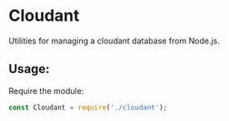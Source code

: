 # Cloudant

Utilities for managing a cloudant database from Node.js. 

## Usage: 

Require the module: 
```javascript
const Cloudant = require('./cloudant');
```
